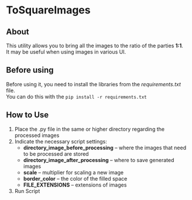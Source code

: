 # ToSquareImages

## About
This utility allows you to bring all the images to the ratio of the parties **1:1**.<br>
It may be useful when using images in various UI.

## Before using
Before using it, you need to install the libraries from the *requirements.txt* file.<br>
You can do this with the `pip install -r requirements.txt`

## How to Use
1) Place the .py file in the same or higher directory regarding the processed images
2) Indicate the necessary script settings:
    - **directory_image_before_processing** – where the images that need to be processed are stored
    - **directory_image_after_processing** – where to save generated images
    - **scale** – multiplier for scaling a new image
    - **border_color** – the color of the filled space
    - **FILE_EXTENSIONS** – extensions of images
3) Run Script
